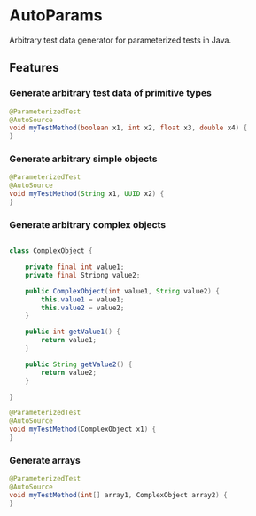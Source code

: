 # AutoParams

Arbitrary test data generator for parameterized tests in Java.

## Features

### Generate arbitrary test data of primitive types

```java
@ParameterizedTest
@AutoSource
void myTestMethod(boolean x1, int x2, float x3, double x4) {
}
```

### Generate arbitrary simple objects

```java
@ParameterizedTest
@AutoSource
void myTestMethod(String x1, UUID x2) {
}
```

### Generate arbitrary complex objects

```java

class ComplexObject {

    private final int value1;
    private final Striong value2;

    public ComplexObject(int value1, String value2) {
        this.value1 = value1;
        this.value2 = value2;
    }

    public int getValue1() {
        return value1;
    }

    public String getValue2() {
        return value2;
    }

}

@ParameterizedTest
@AutoSource
void myTestMethod(ComplexObject x1) {
}
```

### Generate arrays

```java
@ParameterizedTest
@AutoSource
void myTestMethod(int[] array1, ComplexObject array2) {
}
```
